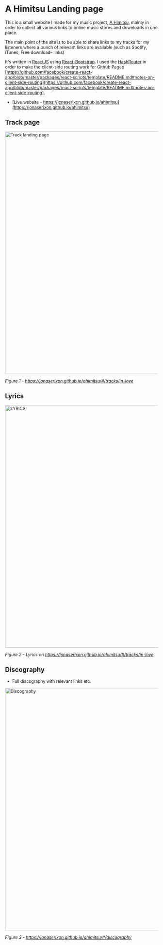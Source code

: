 # A Himitsu Landing page

This is a small website I made for my music project, [A Himitsu](https://soundcloud.com/a-himitsu), mainly in order to collect all various links to online music stores and downloads in one place.

The main point of the site is to be able to share links to my tracks for my listeners where a bunch of relevant links are available (such as Spotify, iTunes, Free download- links)

It's written in [ReactJS](https://reactjs.org/) using [React-Bootstrap](https://react-bootstrap.github.io/). I used the [HashRouter](https://reacttraining.com/react-router/web/api/HashRouter) in order to make the client-side routing work for Github Pages [https://github.com/facebook/create-react-app/blob/master/packages/react-scripts/template/README.md#notes-on-client-side-routing](https://github.com/facebook/create-react-app/blob/master/packages/react-scripts/template/README.md#notes-on-client-side-routing). 

 - [Live website - https://jonaserixon.github.io/ahimitsu](https://jonaserixon.github.io/ahimitsu)

## Track page
<img src="https://i.imgur.com/10A4qpt.jpg" alt="Track landing page" width="800px"/>

_Figure 1 - https://jonaserixon.github.io/ahimitsu/#/tracks/in-love_

## Lyrics 
<img src="https://i.imgur.com/Stx9w1n.jpg" alt="LYRICS" width="800px"/>

_Figure 2 - Lyrics on https://jonaserixon.github.io/ahimitsu/#/tracks/in-love_


## Discography 
 - Full discography with relevant links etc.
<img src="https://i.imgur.com/RWyZI0f.jpg" alt="Discography" width="800px"/>

_Figure 3 - https://jonaserixon.github.io/ahimitsu/#/discography_

